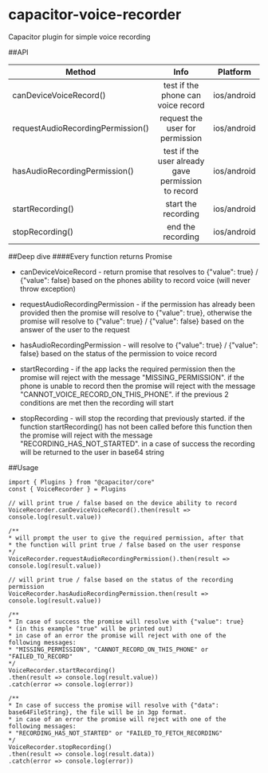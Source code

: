 # capacitor-voice-recorder

Capacitor plugin for simple voice recording

##API

| Method                            | Info                                               | Platform    |
| ----------------------------------|:--------------------------------------------------:|:-----------:|
| canDeviceVoiceRecord()            | test if the phone can voice record                 | ios/android |
| requestAudioRecordingPermission() | request the user for permission                    | ios/android |
| hasAudioRecordingPermission()     | test if the user already gave permission to record | ios/android |
| startRecording()                  | start the recording                                | ios/android |
| stopRecording()                   | end the recording                                  | ios/android |

##Deep dive
####Every function returns Promise

* canDeviceVoiceRecord - return promise that resolves to {"value": true} / {"value": false} based
on the phones ability to record voice (will never throw exception)

* requestAudioRecordingPermission -  if the permission has already been provided
then the promise will resolve to {"value": true}, otherwise the promise will resolve
to {"value": true} / {"value": false} based on the answer of the user to the request

* hasAudioRecordingPermission - will resolve to {"value": true} / {"value": false} based on the
status of the permission to voice record

* startRecording - if the app lacks the required permission then
 the promise will reject with the message "MISSING_PERMISSION".
 if the phone is unable to record then the promise will reject
 with the message "CANNOT_VOICE_RECORD_ON_THIS_PHONE".
 if the previous 2 conditions are met then the recording will start
 
* stopRecording - will stop the recording that previously started. if the function startRecording()
has not been called before this function then the promise will reject with the message "RECORDING_HAS_NOT_STARTED".
in a case of success the recording will be returned to the user in base64 string

##Usage
```
import { Plugins } from "@capacitor/core"
const { VoiceRecorder } = Plugins

// will print true / false based on the device ability to record
VoiceRecorder.canDeviceVoiceRecord().then(result => console.log(result.value))

/** 
* will prompt the user to give the required permission, after that
* the function will print true / false based on the user response
*/
VoiceRecorder.requestAudioRecordingPermission().then(result => console.log(result.value))

// will print true / false based on the status of the recording permission
VoiceRecorder.hasAudioRecordingPermission.then(result => console.log(result.value))

/**
* In case of success the promise will resolve with {"value": true}
* (in this example "true" will be printed out)
* in case of an error the promise will reject with one of the following messages:
* "MISSING_PERMISSION", "CANNOT_RECORD_ON_THIS_PHONE" or "FAILED_TO_RECORD"
*/
VoiceRecorder.startRecording()
.then(result => console.log(result.value))
.catch(error => console.log(error))

/**
* In case of success the promise will resolve with {"data": base64FileString}, the file will be in 3gp format.
* in case of an error the promise will reject with one of the following messages:
* "RECORDING_HAS_NOT_STARTED" or "FAILED_TO_FETCH_RECORDING"
*/
VoiceRecorder.stopRecording()
.then(result => console.log(result.data))
.catch(error => console.log(error))
```